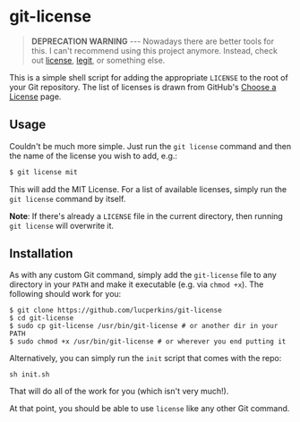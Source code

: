 git-license
===========

> **DEPRECATION WARNING** --- Nowadays there are better tools for this. I can't recommend using this project anymore. Instead, check out [license](https://nishanths.github.io/license/), [legit](https://github.com/captainsafia/legit), or something else.

This is a simple shell script for adding the appropriate `LICENSE` to the root of your Git repository. The list of licenses is drawn from GitHub's [Choose a License](http://choosealicense.com/) page.

## Usage

Couldn't be much more simple. Just run the `git license` command and then the name of the license you wish to add, e.g.:

```bash
$ git license mit
```

This will add the MIT License. For a list of available licenses, simply run the `git license` command by itself.

**Note**: If there's already a `LICENSE` file in the current directory, then running `git license` will overwrite it.

## Installation

As with any custom Git command, simply add the `git-license` file to any directory in your `PATH` and make it executable (e.g. via `chmod +x`). The following should work for you:

```
$ git clone https://github.com/lucperkins/git-license
$ cd git-license
$ sudo cp git-license /usr/bin/git-license # or another dir in your PATH
$ sudo chmod +x /usr/bin/git-license # or wherever you end putting it
```

Alternatively, you can simply run the `init` script that comes with the repo:

```
sh init.sh
```

That will do all of the work for you (which isn't very much!).

At that point, you should be able to use `license` like any other Git command.
